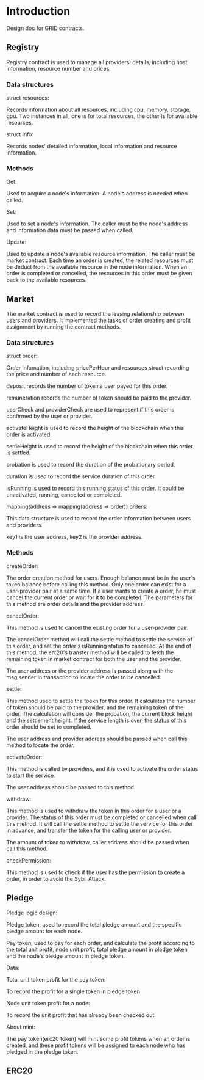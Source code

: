 # Introduction

Design doc for GRID contracts.

## Registry

Registry contract is used to manage all providers' details, including host information, resource number and prices.

### Data structures

struct resources:

Records information about all resources, including cpu, memory, storage, gpu. Two instances in all, one is for total resources, the other is for available resources.

struct info:

Records nodes' detailed information, local information and resource information.

### Methods

Get:

Used to acquire a node's information. A node's address is needed when called.

Set:

Used to set a node's information. The caller must be the node's address and information data must be passed when called.

Update:

Used to update a node's available resource information. The caller must be market contract. Each time an order is created, the related resources must be deduct from the available resource in the node information. When an order is completed or cancelled, the resources in this order must be given back to the available resources.

## Market

The market contract is used to record the leasing relationship between users and providers. It implemented the tasks of order creating and profit assignment by running the contract methods.

### Data structures

struct order:

Order infomation, including pricePerHour and resources struct recording the price and number of each resource.

deposit records the number of token a user payed for this order.

remuneration records the number of token should be paid to the provider.

userCheck and providerCheck are used to represent if this order is confirmed by the user or provider.

activateHeight is used to record the height of the blockchain when this order is activated.

settleHeight is used to record the height of the blockchain when this order is settled.

probation is used to record the duration of the probationary period.

duration is used to record the service duration of this order.

isRunning is used to record this running status of this order. It could be unactivated, running, cancelled or completed.

mapping(address => mapping(address => order)) orders:

This data structure is used to record the order information between users and providers.

key1 is the user address, key2 is the provider address.

### Methods

createOrder:

The order creation method for users. Enough balance must be in the user's token balance before calling this method. Only one order can exist for a user-provider pair at a same time. If a user wants to create a order, he must cancel the current order or wait for it to be completed.
The parameters for this method are order details and the provider address.

cancelOrder:

This method is used to cancel the existing order for a user-provider pair.

The cancelOrder method will call the settle method to settle the service of this order, and set the order's isRunning status to cancelled. At the end of this method, the erc20's transfer method will be called to fetch the remaining token in market contract for both the user and the provider.

The user address or the provider address is passed along with the msg.sender in transaction to locate the order to be cancelled.

settle:

This method used to settle the toekn for this order. It calculates the number of token should be paid to the provider, and the remaining token of the order. The calculation will consider the probation, the current block height and the settlement height. If the service length is over, the status of this order should be set to completed.

The user address and provider address should be passed when call this method to locate the order.

activateOrder:

This method is called by providers, and it is used to activate the order status to start the service.

The user address should be passed to this method.

withdraw:

This method is used to withdraw the token in this order for a user or a provider. The status of this order must be completed or cancelled when call this method. It will call the settle method to settle the service for this order in advance, and transfer the token for the calling user or provider.

The amount of token to withdraw, caller address should be passed when call this method.

checkPermission:

This method is used to check if the user has the permission to create a order, in order to avoid the Sybil Attack.

## Pledge

Pledge logic design:

Pledge token, used to record the total pledge amount and the specific pledge amount for each node.

Pay token, used to pay for each order, and calculate the profit according to the total unit profit, node unit profit, total pledge amount in pledge token and the node's pledge amount in pledge token.

Data:

Total unit token profit for the pay token:

To record the profit for a single token in pledge token

Node unit token profit for a node:

To record the unit profit that has already been checked out.

About mint:

The pay token(erc20 token) will mint some profit tokens when an order is created, and these profit tokens will be assigned to each node who has pledged in the pledge token.

## ERC20

